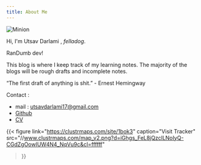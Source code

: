 ```yaml
---
title: About Me
---
```


![Minion](/blogs/img/me.png "what if van gogh made a portrait of me?")

Hi, I'm Utsav Darlami , *felladog*. 

RanDumb dev!

This blog is where I keep track of my learning notes. The majority of the blogs will be rough drafts and incomplete notes.

“The first draft of anything is shit.” - Ernest Hemingway 
 
 
Contact :
- mail : utsavdarlami17@gmail.com
- [Github](https://github.com/utsavdarlami)
- [CV](/blogs/misc/UtsavDarlami_CV1.pdf)

{{< 
figure 
link="https://clustrmaps.com/site/1bok3" 
caption="Visit Tracker" 
src="//www.clustrmaps.com/map_v2.png?d=iGhgs_FeL8jQzclLNoIyQ-CGdZgOowIUW4N4_NqVu9c&cl=ffffff" 
>}}
